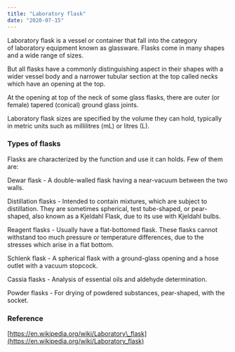 ```yaml
---
title: "Laboratory flask"
date: "2020-07-15"
---
```


Laboratory flask is a vessel or container that fall into the category of laboratory equipment known as glassware. Flasks come in many shapes and a wide range of sizes.

But all flasks have a commonly distinguishing aspect in their shapes with a wider vessel body and a narrower tubular section at the top called necks which have an opening at the top.

At the opening at top of the neck of some glass flasks, there are outer (or female) tapered (conical) ground glass joints.

Laboratory flask sizes are specified by the volume they can hold, typically in metric units such as millilitres (mL) or litres (L). 

### Types of flasks

Flasks are characterized by the function and use it can holds. Few of them are:

Dewar flask \- A double-walled flask having a near-vacuum between the two walls. 

Distillation flasks - Intended to contain mixtures, which are subject to distillation. They are sometimes spherical, test tube-shaped, or pear-shaped, also known as a Kjeldahl Flask, due to its use with Kjeldahl bulbs.

Reagent flasks \- Usually have a flat-bottomed flask. These flasks cannot withstand too much pressure or temperature differences, due to the stresses which arise in a flat bottom.

Schlenk flask - A spherical flask with a ground-glass opening and a hose outlet with a vacuum stopcock.

Cassia flasks - Analysis of essential oils and aldehyde determination.

Powder flasks - For drying of powdered substances, pear-shaped, with the socket.

### Reference

[https://en.wikipedia.org/wiki/Laboratory\_flask](https://en.wikipedia.org/wiki/Laboratory_flask)
